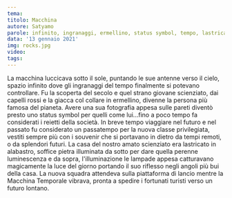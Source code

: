 ```yaml
---
tema:
titolo: Macchina
autore: Satyamo
parole: infinito, ingranaggi, ermellino, status symbol, tempo, lastricato, giorno
data: '13 gennaio 2021'
img: rocks.jpg
video: 
tags: 
---
```

La macchina luccicava sotto il sole, puntando le sue antenne verso il cielo, spazio infinito dove gli ingranaggi del tempo finalmente si potevano controllare.  Fu la scoperta del secolo e quel strano giovane scienziato, dai capelli rossi e la giacca col collare in ermellino, divenne la persona più famosa del pianeta.  Avere una sua fotografia appesa sulle pareti diventò presto uno status symbol per quelli come lui...fino a poco tempo fa considerati i reietti della società.  In breve tempo viaggiare nel futuro e nel passato fu considerato un passatempo per la nuova classe privilegiata, vestiti sempre più con i souvenir che si portavano in dietro da tempi remoti, o da splendori futuri. La casa del nostro amato scienziato era lastricato in alabastro, soffice pietra illuminata da sotto per dare quella perenne luminescenza e da sopra, l'illuminazione le lampade appesa  catturavano magicamente la luce del giorno portando il suo riflesso negli angoli più bui della casa.  La nuova squadra attendeva sulla piattaforma di lancio mentre la Macchina Temporale vibrava, pronta a spedire i fortunati turisti verso un futuro lontano.  
